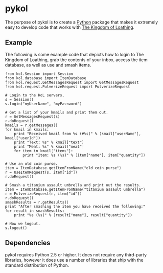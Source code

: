 pykol
=====

The purpose of pykol is to create a [Python](http://www.python.org/)
package that makes it extremely easy to develop code that works with 
[The Kingdom of Loathing](http://www.kingdomofloathing.com). 

Example
-------
The following is some example code that depicts how to login to The Kingdom
of Loathing, grab the contents of your inbox, access the item database, as
well as use and smash items.

	from kol.Session import Session
	from kol.database import ItemDatabase
	from kol.request.GetMessagesRequest import GetMessagesRequest
	from kol.request.PulverizeRequest import PulverizeRequest
	
	# Login to the KoL servers.
	s = Session()
	s.login("myUserName", "myPassword")
	
	# Get a list of your kmails and print them out.
	r = GetMessagesRequest(s)
	r.doRequest()
	kmails = r.getMessages()
	for kmail in kmails:
		print "Received kmail from %s (#%s)" % (kmail["userName"], kmail["userId"])
		print "Text: %s" % kmail["text"]
		print "Meat: %s" % kmail["meat"]
		for item in kmail["items"]:
			print "Item: %s (%s)" % (item["name"], item["quantity"])
	
	# Use an old coin purse.
	item = ItemDatabase.getItemFromName("old coin purse")
	r = UseItemRequest(s, item["id"])
	r.doRequest()
	
	# Smash a titanium assault umbrella and print out the results.
	item = ItemDatabase.getItemFromName("titanium assault umbrella")
	r = PulverizeRequest(r, item["id"])
	r.doRequest()
	smashResults = r.getResults()
	print "After smashing the item you have received the following:"
	for result in smashResults:
		print "%s (%s)" % (result["name"], result["quantity"])
	
	# Now we logout.
	s.logout()

Dependencies
------------
pykol requires Python 2.5 or higher. It does not require any third-party
libraries, however it does use a number of libraries that ship with the
standard distribution of Python.

